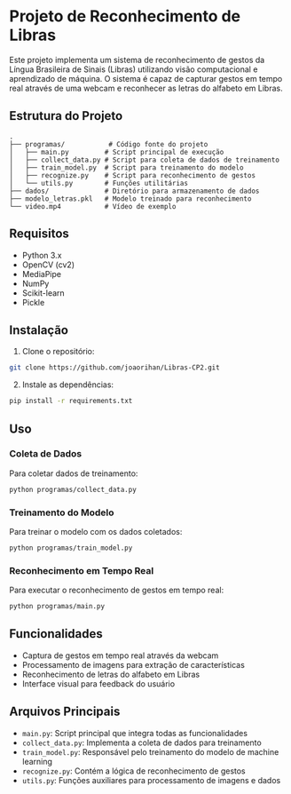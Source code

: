 # Projeto de Reconhecimento de Libras

Este projeto implementa um sistema de reconhecimento de gestos da Língua Brasileira de Sinais (Libras) utilizando visão computacional e aprendizado de máquina. O sistema é capaz de capturar gestos em tempo real através de uma webcam e reconhecer as letras do alfabeto em Libras.

## Estrutura do Projeto

```
.
├── programas/           # Código fonte do projeto
│   ├── main.py         # Script principal de execução
│   ├── collect_data.py # Script para coleta de dados de treinamento
│   ├── train_model.py  # Script para treinamento do modelo
│   ├── recognize.py    # Script para reconhecimento de gestos
│   └── utils.py        # Funções utilitárias
├── dados/              # Diretório para armazenamento de dados
├── modelo_letras.pkl   # Modelo treinado para reconhecimento
└── video.mp4           # Vídeo de exemplo
```

## Requisitos

- Python 3.x
- OpenCV (cv2)
- MediaPipe
- NumPy
- Scikit-learn
- Pickle

## Instalação

1. Clone o repositório:
```bash
git clone https://github.com/joaorihan/Libras-CP2.git
```

2. Instale as dependências:
```bash
pip install -r requirements.txt
```

## Uso

### Coleta de Dados
Para coletar dados de treinamento:
```bash
python programas/collect_data.py
```

### Treinamento do Modelo
Para treinar o modelo com os dados coletados:
```bash
python programas/train_model.py
```

### Reconhecimento em Tempo Real
Para executar o reconhecimento de gestos em tempo real:
```bash
python programas/main.py
```

## Funcionalidades

- Captura de gestos em tempo real através da webcam
- Processamento de imagens para extração de características
- Reconhecimento de letras do alfabeto em Libras
- Interface visual para feedback do usuário

## Arquivos Principais

- `main.py`: Script principal que integra todas as funcionalidades
- `collect_data.py`: Implementa a coleta de dados para treinamento
- `train_model.py`: Responsável pelo treinamento do modelo de machine learning
- `recognize.py`: Contém a lógica de reconhecimento de gestos
- `utils.py`: Funções auxiliares para processamento de imagens e dados
